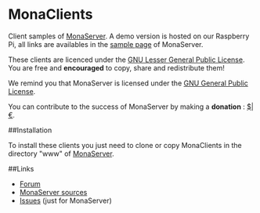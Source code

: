 # MonaClients
Client samples of [MonaServer](http://monaserver.ovh). A demo version is hosted on our Raspberry Pi, all links are availables in the [sample page](http://monaserver.ovh/samples.html) of MonaServer.

These clients are licenced under the [GNU Lesser General Public License](http://www.gnu.org/licenses/). You are free and **encouraged** to copy, share and redistribute them!

We remind you that MonaServer is licensed under the [GNU General Public License](http://www.gnu.org/licenses/).

You can contribute to the success of MonaServer by making a **donation** : [$]|[€].

##Installation

To install these clients you just need to clone or copy MonaClients in the directory "www" of [MonaServer](http://monaserver.ovh).

##Links

* [Forum](https://groups.google.com/forum/#!forum/monaserver)
* [MonaServer sources](https://github.com/MonaSolutions/MonaServer) 
* [Issues](https://github.com/MonaSolutions/MonaServer/issues) (just for MonaServer)

[$]: https://www.paypal.com/cgi-bin/webscr?cmd=_s-xclick&hosted_button_id=VXMEGJ2MFVP4C "Donation US"
[€]: https://www.paypal.com/cgi-bin/webscr?cmd=_s-xclick&hosted_button_id=LW2NA26CNLS6G "Donation EU"
